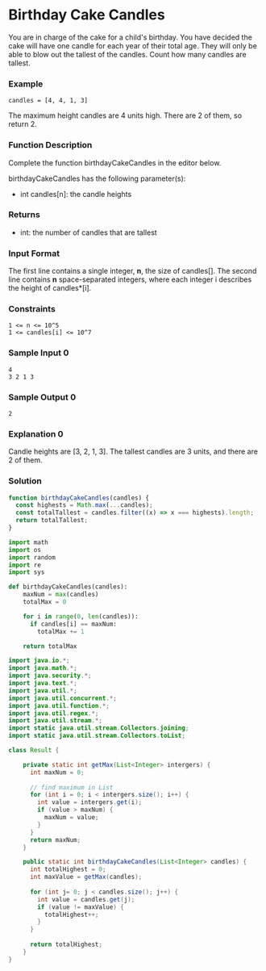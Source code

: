 # Birthday Cake Candles

You are in charge of the cake for a child's birthday. You have decided the cake will have one candle for each year of their total age. They will only be able to blow out the tallest of the candles. Count how many candles are tallest.

### Example

```
candles = [4, 4, 1, 3]
```

The maximum height candles are 4 units high. There are 2 of them, so return 2.

### Function Description

Complete the function birthdayCakeCandles in the editor below.

birthdayCakeCandles has the following parameter(s):

- int candles[n]: the candle heights

### Returns

- int: the number of candles that are tallest

### Input Format

The first line contains a single integer, **n**, the size of candles[].
The second line contains **n** space-separated integers, where each integer i describes the height of candles\*[i].

### Constraints

```
1 <= n <= 10^5
1 <= candles[i] <= 10^7
```

### Sample Input 0

```
4
3 2 1 3
```

### Sample Output 0

```
2
```

### Explanation 0

Candle heights are [3, 2, 1, 3]. The tallest candles are 3 units, and there are 2 of them.

### Solution

```js
function birthdayCakeCandles(candles) {
  const highests = Math.max(...candles);
  const totalTallest = candles.filter((x) => x === highests).length;
  return totalTallest;
}
```

```py
import math
import os
import random
import re
import sys

def birthdayCakeCandles(candles):
    maxNum = max(candles)
    totalMax = 0

    for i in range(0, len(candles)):
      if candles[i] == maxNum:
        totalMax += 1

    return totalMax
```

```java
import java.io.*;
import java.math.*;
import java.security.*;
import java.text.*;
import java.util.*;
import java.util.concurrent.*;
import java.util.function.*;
import java.util.regex.*;
import java.util.stream.*;
import static java.util.stream.Collectors.joining;
import static java.util.stream.Collectors.toList;

class Result {

    private static int getMax(List<Integer> intergers) {
      int maxNum = 0;
      
      // find maximum in List
      for (int i = 0; i < intergers.size(); i++) {
        int value = intergers.get(i);
        if (value > maxNum) {
          maxNum = value;
        }
      }
      return maxNum;
    }

    public static int birthdayCakeCandles(List<Integer> candles) {
      int totalHighest = 0;
      int maxValue = getMax(candles);
      
      for (int j= 0; j < candles.size(); j++) {
        int value = candles.get(j);
        if (value != maxValue) {
          totalHighest++;
        }
      }
     
      return totalHighest;
    }
}
```

